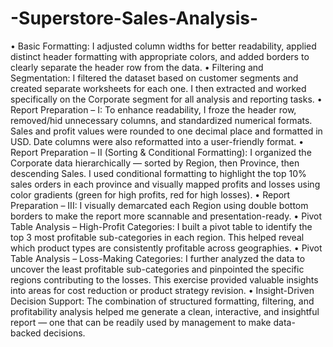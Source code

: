 # -Superstore-Sales-Analysis-

• Basic Formatting:
I adjusted column widths for better readability, applied distinct header formatting with appropriate colors, and added borders to clearly separate the header row from the data.
• Filtering and Segmentation:
I filtered the dataset based on customer segments and created separate worksheets for each one. I then extracted and worked specifically on the Corporate segment for all analysis and reporting tasks.
• Report Preparation – I:
To enhance readability, I froze the header row, removed/hid unnecessary columns, and standardized numerical formats. Sales and profit values were rounded to one decimal place and formatted in USD. Date columns were also reformatted into a user-friendly format.
• Report Preparation – II (Sorting & Conditional Formatting):
I organized the Corporate data hierarchically — sorted by Region, then Province, then descending Sales. I used conditional formatting to highlight the top 10% sales orders in each province and visually mapped profits and losses using color gradients (green for high profits, red for high losses).
• Report Preparation – III:
I visually demarcated each Region using double bottom borders to make the report more scannable and presentation-ready.
• Pivot Table Analysis – High-Profit Categories:
I built a pivot table to identify the top 3 most profitable sub-categories in each region. This helped reveal which product types are consistently profitable across geographies.
• Pivot Table Analysis – Loss-Making Categories:
I further analyzed the data to uncover the least profitable sub-categories and pinpointed the specific regions contributing to the losses. This exercise provided valuable insights into areas for cost reduction or product strategy revision.
• Insight-Driven Decision Support:
The combination of structured formatting, filtering, and profitability analysis helped me generate a clean, interactive, and insightful report — one that can be readily used by management to make data-backed decisions.
